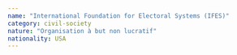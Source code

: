 ```yaml
---
name: "International Foundation for Electoral Systems (IFES)"
category: civil-society
nature: "Organisation à but non lucratif"
nationality: USA
---
```

    